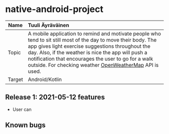 # native-android-project

| Name   | Tuuli Äyräväinen                                                                                                                                                                                                                                                                                                                                       |
| --- | :---|
| Topic  | A mobile application to remind and motivate people who tend to sit still most of the day to move their body. The app gives light exercise suggestions throughout the day. Also, if the weather is nice the app will push a notification that encourages the user to go for a walk outside. For checking weather [OpenWeatherMap](https://openweathermap.org/api) API is used.|
| Target | Android/Kotlin |

## Release 1: 2021-05-12 features

- User can

## Known bugs
